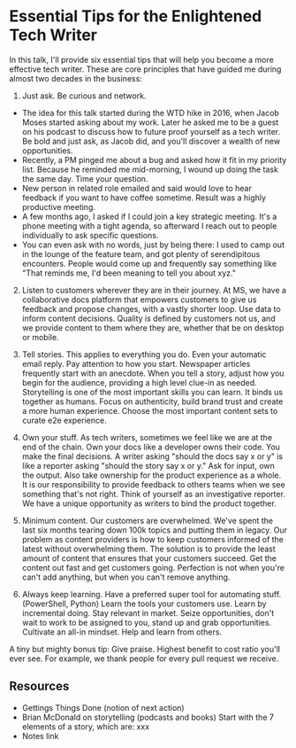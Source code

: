 # Essential Tips for the Enlightened Tech Writer

In this talk, I'll provide six essential tips that will help you become a more effective tech writer. These are core principles that have guided me during almost two decades in the business:

1. Just ask. Be curious and network.

* The idea for this talk started during the WTD hike in 2016, when Jacob Moses started asking about my work. Later he asked me to be a guest on his podcast to discuss how to future proof yourself as a tech writer. Be bold and just ask, as Jacob did, and you'll discover a wealth of new opportunities.
* Recently, a PM pinged me about a bug and asked how it fit in my priority list.  Because he reminded me mid-morning, I wound up doing the task the same day.  Time your question.
* New person in related role emailed and said would love to hear feedback if you want to have coffee sometime.  Result was a highly productive meeting.
* A few months ago, I asked if I could join a key strategic meeting.  It's a phone meeting with a tight agenda, so afterward I reach out to people individually to ask specific questions.
* You can even ask with no words, just by being there: I used to camp out in the lounge of the feature team, and got plenty of serendipitous encounters.  People would come up and frequently say something like "That reminds me, I'd been meaning to tell you about xyz."

2. Listen to customers wherever they are in their journey. At MS, we have a collaborative docs platform that empowers customers to give us feedback and propose changes, with a vastly shorter loop. Use data to inform content decisions. Quality is defined by customers not us, and we provide content to them where they are, whether that be on desktop or mobile.

3. Tell stories.  This applies to everything you do.  Even your automatic email reply.  Pay attention to how you start. Newspaper articles frequently start with an anecdote. When you tell a story, adjust how you begin for the audience, providing a high level clue-in as needed.  Storytelling is one of the most important skills you can learn. It binds us together as humans. Focus on authenticity, build brand trust and create a more human experience. Choose the most important content sets to curate e2e experience.

4. Own your stuff. As tech writers, sometimes we feel like we are at the end of the chain. Own your docs like a developer owns their code. You make the final decisions.  A writer asking "should the docs say x or y" is like a reporter asking "should the story say x or y." Ask for input, own the output.
Also take ownership for the product experience as a whole. It is our responsibility to provide feedback to others teams when we see something that's not right. Think of yourself as an investigative reporter. We have a unique opportunity as writers to bind the product together.

5. Minimum content. Our customers are overwhelmed. We've spent the last six months tearing down 100k topics and putting them in legacy. Our problem as content providers is how to keep customers informed of the latest without overwhelming them. The solution is to provide the least amount of content that ensures that your customers succeed. Get the content out fast and get customers going. Perfection is not when you're can't add anything, but when you can't remove anything.

6. Always keep learning. Have a preferred super tool for automating stuff.  (PowerShell, Python) Learn the tools your customers use. Learn by incremental doing.
Stay relevant in market. <!--need Dan's term for this--> Seize opportunities, don't wait to work to be assigned to you, stand up and grab opportunities. Cultivate an all-in mindset.  Help and learn from others.

A tiny but mighty bonus tip: Give praise.  Highest benefit to cost ratio you'll ever see. For example, we thank people for every pull request we receive.

<!--focus on where we're going as a discipline-->

## Resources

* Gettings Things Done (notion of next action)
* Brian McDonald on storytelling (podcasts and books)  Start with the 7 elements of a story, which are: xxx
* Notes link

